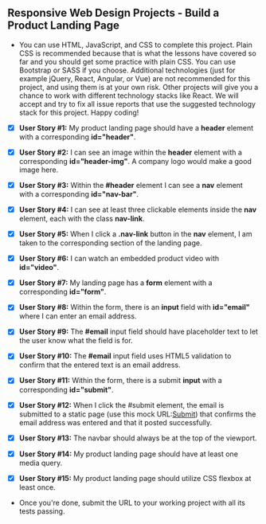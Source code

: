 ## Responsive Web Design Projects - Build a Product Landing Page

* You can use HTML, JavaScript, and CSS to complete this project. Plain CSS is recommended because that is what the lessons have covered so far and you should get some practice with plain CSS. You can use Bootstrap or SASS if you choose. Additional technologies (just for example jQuery, React, Angular, or Vue) are not recommended for this project, and using them is at your own risk. Other projects will give you a chance to work with different technology stacks like React. We will accept and try to fix all issue reports that use the suggested technology stack for this project. Happy coding!

- [x] **User Story #1:** My product landing page should have a **header** element with a corresponding **id="header"**.

- [x] **User Story #2:** I can see an image within the **header** element with a corresponding **id="header-img"**. A company logo would make a good image here.

- [x] **User Story #3:** Within the **#header** element I can see a **nav** element with a corresponding **id="nav-bar"**.

- [x] **User Story #4:** I can see at least three clickable elements inside the **nav** element, each with the class **nav-link**.

- [x] **User Story #5:** When I click a **.nav-link** button in the **nav** element, I am taken to the corresponding section of the landing page.

- [x] **User Story #6:** I can watch an embedded product video with **id="video"**.

- [x] **User Story #7:** My landing page has a **form** element with a corresponding **id="form"**.

- [x] **User Story #8:** Within the form, there is an **input** field with **id="email"** where I can enter an email address.

- [x] **User Story #9:** The **#email** input field should have placeholder text to let the user know what the field is for.

- [x] **User Story #10:** The **#email** input field uses HTML5 validation to confirm that the entered text is an email address.

- [x] **User Story #11:** Within the form, there is a submit **input** with a corresponding **id="submit"**.

- [x] **User Story #12:** When I click the #submit element, the email is submitted to a static page (use this mock URL:[Submit](https://www.freecodecamp.com/email-submit)) that confirms the email address was entered and that it posted successfully.

- [x] **User Story #13:** The navbar should always be at the top of the viewport.

- [x] **User Story #14:** My product landing page should have at least one media query.

- [x] **User Story #15:** My product landing page should utilize CSS flexbox at least once.

* Once you're done, submit the URL to your working project with all its tests passing.